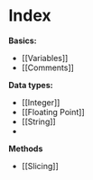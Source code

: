 # Index

**Basics:**
- [[Variables]]
- [[Comments]]

**Data types:**
- [[Integer]]
- [[Floating Point]]
- [[String]]
- 

**Methods**
- [[Slicing]]

